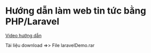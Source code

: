 # Hướng dẫn làm web tin tức bằng PHP/Laravel
[Video hướng dẫn](https://www.youtube.com/watch?v=KlKJNLweHx8&list=PLnJJBmKEuhNkpZ6rFUhDAmcV9_nKENO47&index=2)

Tài liệu download =>> File laravelDemo.rar